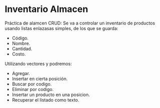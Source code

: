 # Inventario Almacen
Práctica de alamcen CRUD:
Se va a controlar un inventario de productos usando listas enlazasas simples, de los que se guarda:
- Código.
- Nombre.
- Cantidad.
- Costo.

Utilizando vectores y podremos:
- Agregar.
- Insertar en cierta posición.
- Buscar por codigo. 
- Eliminar por codigo. 
- Insertar un producto en una posicion.
- Recuperar el listado como texto.
